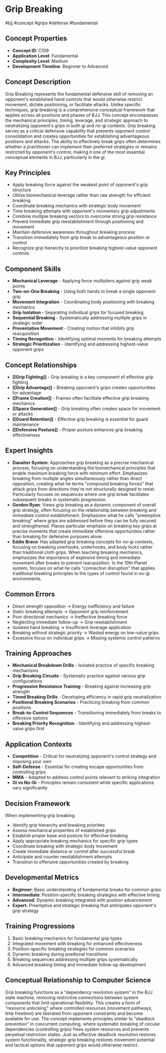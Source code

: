 <!-- Schema Markup for SEO -->
<script type="application/ld+json">
{
  "@context": "https://schema.org",
  "@type": "WebPage",
  "name": "Grip Breaking",
  "description": "Grip Breaking represents the fundamental defensive skill of removing an opponent's established hand controls that would otherwise restrict movement, dictate positioning, or facilitate attacks. Unli...",
  "url": "https://bjjgraph.com/concepts/grip-breaking",
  "isPartOf": {
    "@type": "WebSite",
    "name": "BJJ Graph",
    "url": "https://bjjgraph.com"
  }
}
</script>
<script type="application/ld+json">
{
  "@context": "https://schema.org",
  "@type": "BreadcrumbList",
  "itemListElement": [
    {
      "@type": "ListItem",
      "position": 1,
      "name": "Home",
      "item": "https://bjjgraph.com/"
    },
    {
      "@type": "ListItem",
      "position": 2,
      "name": "Concepts",
      "item": "https://bjjgraph.com/concepts/"
    },
    {
      "@type": "ListItem",
      "position": 3,
      "name": "Grip Breaking",
      "item": "https://bjjgraph.com/concepts/grip-breaking"
    }
  ]
}
</script>


# Grip Breaking
#bjj #concept #grips #defense #fundamental

## Concept Properties
- **Concept ID**: C109
- **Application Level**: Fundamental
- **Complexity Level**: Medium
- **Development Timeline**: Beginner to Advanced

## Concept Description
Grip Breaking represents the fundamental defensive skill of removing an opponent's established hand controls that would otherwise restrict movement, dictate positioning, or facilitate attacks. Unlike specific techniques, grip breaking is a comprehensive conceptual framework that applies across all positions and phases of BJJ. This concept encompasses the mechanical principles, timing, leverage, and strategic approach to neutralizing opponent's grips in both gi and no-gi contexts. Grip breaking serves as a critical defensive capability that prevents opponent control consolidation and creates opportunities for establishing advantageous positions and attacks. The ability to effectively break grips often determines whether a practitioner can implement their preferred strategies or remains restricted by opponent's control, making it one of the most essential conceptual elements in BJJ, particularly in the gi.

## Key Principles
- Apply breaking force against the weakest point of opponent's grip structure
- Utilize biomechanical leverage rather than raw strength for efficient breaking
- Coordinate breaking mechanics with strategic body movement
- Time breaking attempts with opponent's momentary grip adjustments
- Combine multiple breaking vectors to overcome strong grip resistance
- Prevent immediate grip reestablishment through positioning and movement
- Maintain defensive awareness throughout breaking process
- Transition immediately from grip break to advantageous position or control
- Recognize grip hierarchy to prioritize breaking highest-value opponent controls

## Component Skills
- **Mechanical Leverage** - Applying force multipliers against grip weak points
- **Two-on-One Breaking** - Using both hands to break a single opponent grip
- **Movement Integration** - Coordinating body positioning with breaking mechanics
- **Grip Isolation** - Separating individual grips for focused breaking
- **Sequential Breaking** - Systematically addressing multiple grips in strategic order
- **Preventative Movement** - Creating motion that inhibits grip reacquisition
- **Timing Recognition** - Identifying optimal moments for breaking attempts
- **Strategic Prioritization** - Identifying and addressing highest-value opponent grips

## Concept Relationships
- **[[Grip Fighting]]** - Grip breaking is a key component of effective grip fighting
- **[[Grip Advantage]]** - Breaking opponent's grips creates opportunities for advantage
- **[[Frame Creation]]** - Frames often facilitate effective grip breaking mechanics
- **[[Space Generation]]** - Grip breaking often creates space for movement or attacks
- **[[Guard Retention]]** - Effective grip breaking is essential for guard maintenance
- **[[Defensive Posture]]** - Proper posture enhances grip breaking effectiveness

## Expert Insights
- **Danaher System**: Approaches grip breaking as a precise mechanical process, focusing on understanding the biomechanical principles that enable maximum breaking force with minimum effort. Emphasizes breaking from multiple angles simultaneously rather than direct opposition, creating what he terms "compound breaking forces" that attack grips from directions they're not structurally designed to resist. Particularly focuses on sequences where one grip break facilitates subsequent breaks in systematic progression.
- **Gordon Ryan**: Views grip breaking as a dynamic component of overall grip strategy, often focusing on the relationship between breaking and immediate control establishment. Emphasizes what he calls "preemptive breaking" where grips are addressed before they can be fully secured and strengthened. Places particular emphasis on breaking key grips at precise moments that create immediate offensive opportunities rather than breaking for defensive purposes alone.
- **Eddie Bravo**: Has adapted grip breaking concepts for no-gi contexts, focusing on breaking overhooks, underhooks, and body locks rather than traditional cloth grips. When teaching breaking mechanics, emphasizes the importance of explosive timing and immediate movement after breaks to prevent reacquisition. In the 10th Planet system, focuses on what he calls "connection disruption" that applies traditional breaking principles to the types of control found in no-gi environments.

## Common Errors
- Direct strength opposition → Energy inefficiency and failure
- Static breaking attempts → Opponent grip reinforcement
- Poor directional mechanics → Ineffective breaking force
- Neglecting immediate follow-up → Grip reestablishment
- Isolated hand breaking → Insufficient leverage application
- Breaking without strategic priority → Wasted energy on low-value grips
- Excessive focus on individual grips → Missing systemic control patterns

## Training Approaches
- **Mechanical Breakdown Drills** - Isolated practice of specific breaking mechanisms
- **Grip Breaking Circuits** - Systematic practice against various grip configurations
- **Progressive Resistance Training** - Breaking against increasing grip strength
- **Timed Breaking Drills** - Developing efficiency in rapid grip neutralization
- **Positional Breaking Scenarios** - Practicing breaking from common positions
- **Break-to-Control Sequences** - Transitioning immediately from breaks to offensive options
- **Breaking Priority Recognition** - Identifying and addressing highest-value grips first

## Application Contexts
- **Competition** - Critical for neutralizing opponent's control strategy and imposing your own
- **Self-Defense** - Essential for creating escape opportunities from controlling grips
- **MMA** - Adapted to address control points relevant to striking integration
- **Gi vs No-Gi** - Principles remain consistent while specific applications vary significantly

## Decision Framework
When implementing grip breaking:
- Identify grip hierarchy and breaking priorities
- Assess mechanical properties of established grips
- Establish proper base and posture for effective breaking
- Apply appropriate breaking mechanics for specific grip types
- Coordinate breaking with strategic body movement
- Create immediate distance or control after successful break
- Anticipate and counter reestablishment attempts
- Transition to offensive opportunities created by breaking

## Developmental Metrics
- **Beginner**: Basic understanding of fundamental breaks for common grips
- **Intermediate**: Position-specific breaking strategies with effective timing
- **Advanced**: Dynamic breaking integrated with position advancement
- **Expert**: Preemptive and strategic breaking that anticipates opponent's grip strategy

## Training Progressions
1. Basic breaking mechanics for fundamental grip types
2. Integrated movement with breaking for enhanced effectiveness
3. Position-specific breaking strategies for common scenarios
4. Dynamic breaking during positional transitions
5. Breaking sequences addressing multiple grips systematically
6. Advanced breaking timing and immediate follow-up development

## Conceptual Relationship to Computer Science
Grip breaking functions as a "dependency resolution system" in the BJJ state machine, removing restrictive connections between system components that limit operational flexibility. This creates a form of "resource unlocking" where controlled resources (movement pathways, limb freedom) are liberated from opponent constraints and become available for use. The concept implements principles similar to "deadlock prevention" in concurrent computing, where systematic breaking of circular dependencies (controlling grips) frees system resources and prevents perpetual restriction states. Just as effective deadlock resolution restores system functionality, strategic grip breaking restores movement potential and tactical options that opponent grips would otherwise restrict.
